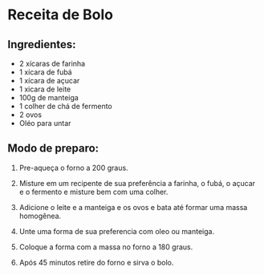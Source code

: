 # Receita de Bolo

## Ingredientes:

* 2 xícaras de farinha
* 1 xícara de fubá
* 1 xícara de açucar
* 1 xicara de leite
* 100g de manteiga
* 1 colher de chá de fermento
* 2 ovos
* Oléo para untar


## Modo de preparo:

1. Pre-aqueça o forno a 200 graus.

1. Misture em um recipente de sua preferência a farinha, o fubá, o açucar e o fermento e misture bem com uma colher.
2. Adicione o leite e a manteiga e os ovos e bata até formar uma massa homogênea.
3. Unte uma forma de sua preferencia com oleo ou manteiga.
4. Coloque a forma com a massa no forno a 180 graus.
5. Após 45 minutos retire do forno e sirva o bolo.

